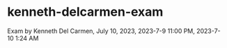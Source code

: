 # kenneth-delcarmen-exam
Exam by Kenneth Del Carmen, July 10, 2023, 2023-7-9 11:00 PM, 2023-7-10 1:24 AM
